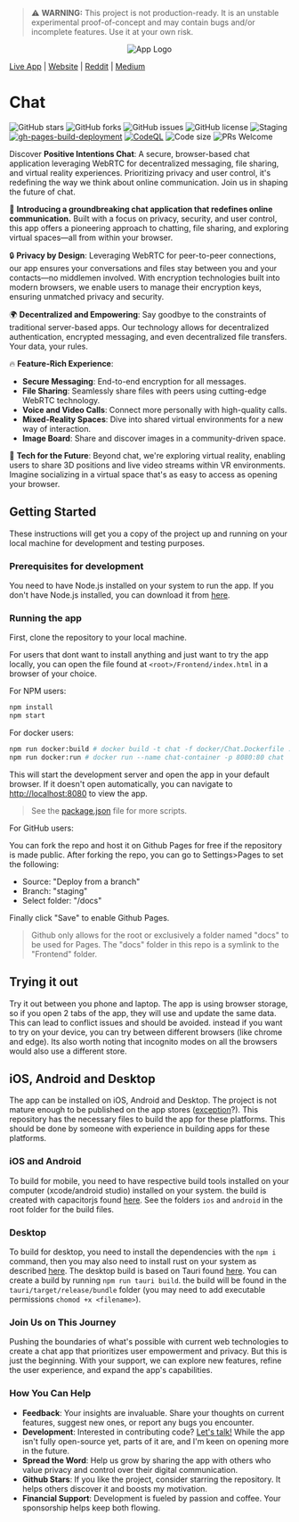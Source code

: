 
> ⚠️ **WARNING:** This project is not production-ready. It is an unstable experimental proof-of-concept and may contain bugs and/or incomplete features. Use it at your own risk.

<p align="center">
  <img src="public/logo192.png" alt="App Logo" />
</p>

<p align="center" style="text-align: center;">

[Live App](https://chat.positive-intentions.com) | [Website](https://positive-intentions.com) | [Reddit](https://www.reddit.com/r/positive_intentions) | [Medium](https://medium.com/@positive.intentions.com)


</p>


# Chat

![GitHub stars](https://img.shields.io/github/stars/positive-intentions/chat?style=social) 
![GitHub forks](https://img.shields.io/github/forks/positive-intentions/chat?style=social) 
![GitHub issues](https://img.shields.io/github/issues/positive-intentions/chat) 
![GitHub license](https://img.shields.io/github/license/positive-intentions/chat) 
![Staging](https://github.com/positive-intentions/chat/actions/workflows/main_workflow.yaml/badge.svg) 
[![gh-pages-build-deployment](https://github.com/positive-intentions/chat/actions/workflows/pages/pages-build-deployment/badge.svg)](https://github.com/positive-intentions/chat/actions/workflows/pages/pages-build-deployment)
[![CodeQL](https://github.com/positive-intentions/chat/actions/workflows/codeql.yml/badge.svg)](https://github.com/positive-intentions/chat/actions/workflows/codeql.yml)
![Code size](https://img.shields.io/github/languages/code-size/positive-intentions/chat) 
![PRs Welcome](https://img.shields.io/badge/PRs-welcome-brightgreen.svg)

Discover **Positive Intentions Chat**: A secure, browser-based chat application leveraging WebRTC for decentralized messaging, file sharing, and virtual reality experiences. Prioritizing privacy and user control, it's redefining the way we think about online communication. Join us in shaping the future of chat.


🚀 **Introducing a groundbreaking chat application that redefines online communication.** Built with a focus on privacy, security, and user control, this app offers a pioneering approach to chatting, file sharing, and exploring virtual spaces—all from within your browser.

🔒 **Privacy by Design**: Leveraging WebRTC for peer-to-peer connections, our app ensures your conversations and files stay between you and your contacts—no middlemen involved. With encryption technologies built into modern browsers, we enable users to manage their encryption keys, ensuring unmatched privacy and security.

🌍 **Decentralized and Empowering**: Say goodbye to the constraints of traditional server-based apps. Our technology allows for decentralized authentication, encrypted messaging, and even decentralized file transfers. Your data, your rules.

🔥 **Feature-Rich Experience**:
- **Secure Messaging**: End-to-end encryption for all messages.
- **File Sharing**: Seamlessly share files with peers using cutting-edge WebRTC technology.
- **Voice and Video Calls**: Connect more personally with high-quality calls.
- **Mixed-Reality Spaces**: Dive into shared virtual environments for a new way of interaction.
- **Image Board**: Share and discover images in a community-driven space.

👾 **Tech for the Future**: Beyond chat, we're exploring virtual reality, enabling users to share 3D positions and live video streams within VR environments. Imagine socializing in a virtual space that's as easy to access as opening your browser.


## Getting Started

These instructions will get you a copy of the project up and running on your local machine for development and testing purposes.

### Prerequisites for development

You need to have Node.js installed on your system to run the app. If you don't have Node.js installed, you can download it from [here](https://nodejs.org/).

### Running the app

First, clone the repository to your local machine.

For users that dont want to install anything and just want to try the app locally, you can open the file found at `<root>/Frontend/index.html` in a browser of your choice. 

For NPM users:

```bash
npm install
npm start
```

For docker users:

```bash
npm run docker:build # docker build -t chat -f docker/Chat.Dockerfile . --no-cache
npm run docker:run # docker run --name chat-container -p 8080:80 chat
```

This will start the development server and open the app in your default browser. If it doesn't open automatically, you can navigate to [http://localhost:8080](http://localhost:8080) to view the app.

> See the [package.json](package.json) file for more scripts.

For GitHub users:

You can fork the repo and host it on Github Pages for free if the repository is made public. After forking the repo, you can go to Settings>Pages to set the following:
- Source: "Deploy from a branch"
- Branch: "staging"
- Select folder: "/docs"

Finally click "Save" to enable Github Pages.
> Github only allows for the root or exclusively a folder named "docs" to be used for Pages. The "docs" folder in this repo is a symlink to the "Frontend" folder.
  

## Trying it out

Try it out between you phone and laptop. The app is using browser storage, so if you open 2 tabs of the app, they will use and update the same data. This can lead to conflict issues and should be avoided. instead if you want to try on your device, you can try between different browsers (like chrome and edge). Its also worth noting that incognito modes on all the browsers would also use a different store.

## iOS, Android and Desktop

The app can be installed on iOS, Android and Desktop. The project is not mature enough to be published on the app stores ([exception](https://store.app/chat-staging-positive-intentions-com)?). This repository has the necessary files to build the app for these platforms. This should be done by someone with experience in building apps for these platforms.

### iOS and Android

To build for mobile, you need to have respective build tools installed on your computer (xcode/android studio) installed on your system. the build is created with capacitorjs found [here](https://capacitorjs.com/). See the folders `ios` and `android` in the root folder for the build files.

### Desktop

To build for desktop, you need to install the dependencies with the `npm i` command, then you may also need to install rust on your system as described [here](https://tauri.app/v1/guides/getting-started/prerequisites/). The desktop build is based on Tauri found [here](https://tauri.app/). You can create a build by running `npm run tauri build`. the build will be found in the `tauri/target/release/bundle` folder (you may need to add executable permissions `chomod +x <filename>`).


### Join Us on This Journey

Pushing the boundaries of what's possible with current web technologies to create a chat app that prioritizes user empowerment and privacy. But this is just the beginning. With your support, we can explore new features, refine the user experience, and expand the app's capabilities.

### How You Can Help

- **Feedback**: Your insights are invaluable. Share your thoughts on current features, suggest new ones, or report any bugs you encounter.
- **Development**: Interested in contributing code? [Let's talk!](https://www.reddit.com/r/positive_intentions) While the app isn't fully open-source yet, parts of it are, and I'm keen on opening more in the future.
- **Spread the Word**: Help us grow by sharing the app with others who value privacy and control over their digital communication.
- **Github Stars**: If you like the project, consider starring the repository. It helps others discover it and boosts my motivation.
- **Financial Support**: Development is fueled by passion and coffee. Your sponsorship helps keep both flowing.
